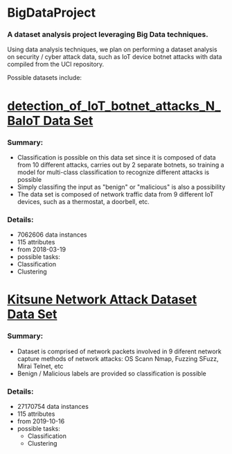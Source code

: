 # BigDataProject
### A dataset analysis project leveraging Big Data techniques.

Using data analysis techniques, we plan on performing a dataset analysis on security / cyber attack data, such as IoT device botnet attacks with data compiled from the UCI repository. 

Possible datasets include:

# [detection_of_IoT_botnet_attacks_N_BaIoT Data Set](http://archive.ics.uci.edu/ml/datasets/detection_of_IoT_botnet_attacks_N_BaIoT#)
### Summary:
- Classification is possible on this data set since it is composed of data from 10 different attacks, carries out by 2 separate botnets, so training a model for multi-class classification to recognize different attacks is possible
- Simply classifing the input as "benign" or "malicious" is also a possibility
- The data set is composed of network traffic data from 9 different IoT devices, such as a thermostat, a doorbell, etc.

### Details:
- 7062606 data instances
- 115 attributes
- from 2018-03-19
- possible tasks: 
 - Classification
 - Clustering


# [Kitsune Network Attack Dataset Data Set](http://archive.ics.uci.edu/ml/datasets/Kitsune+Network+Attack+Dataset)
### Summary:
- Dataset is comprised of network packets involved in 9 diferent network capture methods of network attacks: OS Scann Nmap, Fuzzing SFuzz, Mirai Telnet, etc
- Benign / Malicious labels are provided so classification is possible

### Details:
- 27170754 data instances
- 115 attributes
- from 2019-10-16
- possible tasks:
  - Classification
  - Clustering
